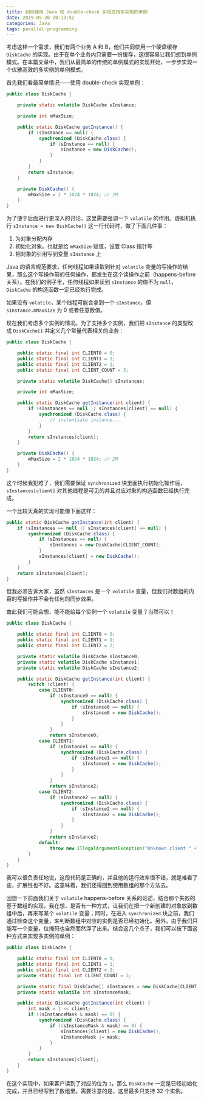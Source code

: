 ```yaml
---
title: 如何使用 Java 和 double-check 实现支持多实例的单例
date: 2019-05-26 20:13:52
categories: Java
tags: parallel-programming
---
```


考虑这样一个需求，我们有两个业务 A 和 B，他们共同使用一个硬盘缓存 `DiskCache` 的实现。由于在单个业务内只需要一份缓存，这很容易让我们想到单例模式。在本篇文章中，我们从最简单的传统的单例模式的实现开始，一步步实现一个优雅高效的多实例的单例模式。

<!-- more -->

首先我们看最简单情况——使用 double-check 实现单例：
```Java
public class DiskCache {

    private static volatile DiskCache sInstance;

    private int mMaxSize;

    public static DiskCache getInstance() {
        if (sInstance == null) {
            synchronized (DiskCache.class) {
                if (sInstance == null) {
                    sInstance = new DiskCache();
                }
            }
        }
        return sInstance;
    }

    private DiskCache() {
        mMaxSize = 2 * 1024 * 1024; // 2M
    }
}
```
为了便于后面进行更深入的讨论，这里需要强调一下 `volatile` 的作用。虚拟机执行 `sInstance = new DiskCache()` 这一行代码时，做了下面几件事：
1. 为对象分配内存
2. 初始化对象。也就是给 `mMaxSize` 赋值，设置 Class 指针等
3. 把对象的引用写到变量 `sInstance` 上

Java 的语言规范要求，任何线程如果读取到针对 `volatile` 变量的写操作的结果，那么这个写操作前的任何操作，都发生在这个读操作之前（happens-before 关系）。在我们的例子里，任何线程如果读到 `sInstance` 的值不为 `null`，`DiskCache` 的构造函数一定已经执行完成。

如果没有 `volatile`，某个线程可能会拿到一个 `sInstance`，但 `sInstance.mMaxSize` 为 0 或者任意数值。


现在我们考虑多个实例的情况。为了支持多个实例，我们把 `sInstance` 的类型改成 `DiskCache[]` 并定义几个常量代表相关的业务：
```Java
public class DiskCache {

    public static final int CLIENT0 = 0;
    public static final int CLIENT1 = 1;
    public static final int CLIENT2 = 2;
    public static final int CLIENT_COUNT = 3;

    private static volatile DiskCache[] sInstances;

    private int mMaxSize;

    public static DiskCache getInstance(int client) {
        if (sInstances == null || sInstances[client] == null) {
            synchronized (DiskCache.class) {
                // instantiate instance...
            }
        }
        return sInstances[client];
    }

    private DiskCache() {
        mMaxSize = 2 * 1024 * 1024; // 2M
    }
}
```

这个时候我犯难了，我们需要保证 `synchronized` 块里面执行初始化操作后，`sInstances[client]` 对其他线程是可见的并且对应对象的构造函数已经执行完成。

一个比较天真的实现可能像下面这样：
```Java
public static DiskCache getInstance(int client) {
    if (sInstances == null || sInstances[client] == null) {
        synchronized (DiskCache.class) {
            if (sInstances == null) {
                sInstances = new DiskCache[CLIENT_COUNT];
            }
            sInstances[client] = new DiskCache();
        }
    }
    return sInstances[client];
}
```
但我必须告诉大家，虽然 `sInstances` 是一个 `volatile` 变量，但我们对数组的内容的写操作并不会有任何的同步效果。

由此我们可能会想，能不能给每个实例一个 `volatile` 变量？当然可以！
```Java
public class DiskCache {

    public static final int CLIENT0 = 0;
    public static final int CLIENT1 = 1;
    public static final int CLIENT2 = 2;

    private static volatile DiskCache sInstance0;
    private static volatile DiskCache sInstance1;
    private static volatile DiskCache sInstance2;

    public static DiskCache getInstance(int client) {
        switch (client) {
            case CLIENT0:
                if (sInstance0 == null) {
                    synchronized (DiskCache.class) {
                        if (sInstance0 == null) {
                            sInstance0 = new DiskCache();
                        }
                    }
                }
                return sInstance0;
            case CLIENT1:
                if (sInstance1 == null) {
                    synchronized (DiskCache.class) {
                        if (sInstance1 == null) {
                            sInstance1 = new DiskCache();
                        }
                    }
                }
                return sInstance2;
            case CLIENT2:
                if (sInstance2 == null) {
                    synchronized (DiskCache.class) {
                        if (sInstance2 == null) {
                            sInstance2 = new DiskCache();
                        }
                    }
                }
                return sInstance2;
            default:
                throw new IllegalArgumentException("Unknown client " + client);
        }
    }
}
```
我可以很负责任地说，这段代码是正确的，并且他的运行效率很不错，就是难看了些，扩展性也不好。这意味着，我们还得回到使用数组的那个方法去。

回想一下前面我们关于 `volatile` happens-before 关系的论述，结合那个失败的基于数组的实现，我在想，是否有一种方式，让我们在把一个新创建的对象放到数组中后，再来写某个 `volatile` 变量；同时，在进入 `synchronized` 块之前，我们通过检查这个变量，来判断数组中对应的实例是否已经初始化。另外，由于我们只能写一个变量，位掩码也自然而然浮了出来。结合这几个点子，我们可以按下面这种方式来实现多实例的单例：
```Java
public class DiskCache {

    public static final int CLIENT0 = 0;
    public static final int CLIENT1 = 1;
    public static final int CLIENT2 = 2;
    private static final int CLIENT_COUNT = 3;

    private static final DiskCache[] sInstances = new DiskCache[CLIENT_COUNT];
    private static volatile int sInstanceMask;

    public static DiskCache getInstance(int client) {
        int mask = 1 << client;
        if ((sInstanceMask & mask) == 0) {
            synchronized (DiskCache.class) {
                if ((sInstanceMask & mask) == 0) {
                    sInstances[client] = new DiskCache();
                    sInstanceMask |= mask;
                }
            }
        }
        return sInstances[client];
    }
}
```

在这个实现中，如果客户读到了对应的位为 `1`，那么 `DiskCache` 一定是已经初始化完成，并且已经写到了数组里。需要注意的是，这里最多只支持 32 个实例。


